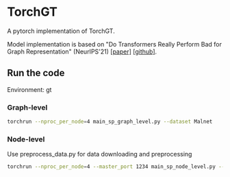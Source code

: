 # TorchGT
A pytorch implementation of TorchGT.

Model implementation is based on "Do Transformers Really Perform Bad for Graph Representation" (NeurIPS'21) [[paper]](https://proceedings.neurips.cc/paper/2021/hash/f1c1592588411002af340cbaedd6fc33-Abstract.html) [[github]](https://github.com/microsoft/Graphormer). 


## Run the code  
Environment: gt

### Graph-level
```bash
torchrun --nproc_per_node=4 main_sp_graph_level.py --dataset Malnet
```
 
### Node-level
Use preprocess_data.py for data downloading and preprocessing

```bash
torchrun --nproc_per_node=4 --master_port 1234 main_sp_node_level.py --dataset ogbn-products
```







